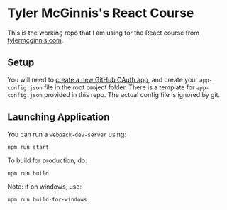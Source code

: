 # Tyler McGinnis's React Course

This is the working repo that I am using for the React course from [tylermcginnis.com](https://tylermcginnis.com/).

## Setup

You will need to [create a new GitHub OAuth app](https://developer.github.com/apps/building-oauth-apps/creating-an-oauth-app/), and create your `app-config.json` file in the root project folder. There is a template for `app-config.json` provided in this repo. The actual config file is ignored by git.

## Launching Application

You can run a `webpack-dev-server` using:
```
npm run start
```
To build for production, do:
```
npm run build
```
Note: if on windows, use:
```
npm run build-for-windows
```
